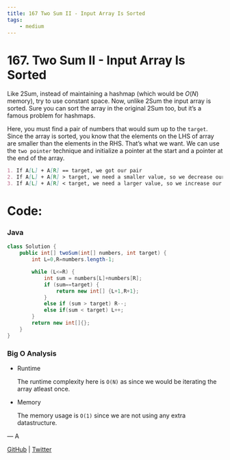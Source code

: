 ```yaml
---
title: 167 Two Sum II - Input Array Is Sorted
tags:
    - medium
---
```



# 167. Two Sum II - Input Array Is Sorted

Like 2Sum, instead of maintaining a hashmap (which would be $O(N)$ memory), try to use constant space. Now, unlike 2Sum the input array is sorted. Sure you can sort the array in the original 2Sum too, but it’s a famous problem for hashmaps.

Here, you must find a pair of numbers that would sum up to the `target`. Since the array is sorted, you know that the elements on the LHS of array are smaller than the elements in the RHS. That’s what we want. We can use the `two pointer` technique and initialize a pointer at the start and a pointer at the end of the array.

```markdown
1. If A[L] + A[R] == target, we got our pair
2. If A[L] + A[R] > target, we need a smaller value, so we decrease our R
3. If A[L] + A[R] < target, we need a larger value, so we increase our L
```

# Code:

### Java

```java
class Solution {
    public int[] twoSum(int[] numbers, int target) {
        int L=0,R=numbers.length-1;

        while (L<=R) {
            int sum = numbers[L]+numbers[R];
            if (sum==target) {
                return new int[] {L+1,R+1};
            }
            else if (sum > target) R--;
            else if(sum < target) L++;
        }
        return new int[]{};
    }
}
```

### Big O Analysis

- Runtime
    
    The runtime complexity here is `O(N)` as since we would be iterating the array atleast once.
    
- Memory
    
    The memory usage is `O(1)` since we are not using any extra datastructure.
    

— A

[GitHub](https://github.com/AtharvaKamble) | [Twitter](https://twitter.com/AtharvaKamble07)